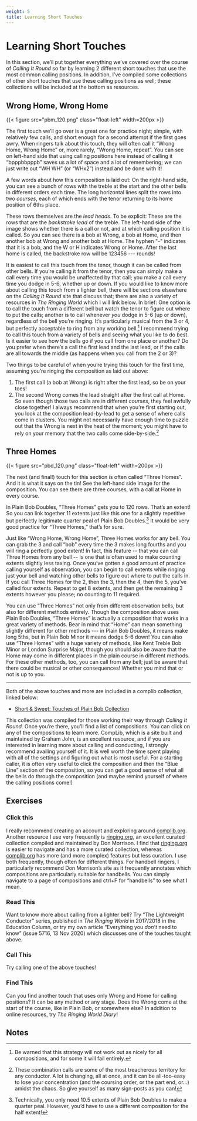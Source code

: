 ```yaml
---
weight: 5
title: Learning Short Touches
---
```


# Learning Short Touches

In this section, we’ll put together everything we’ve covered over the course of _Calling It Round_ so far by learning 2 different short touches that use the most common calling positions. In addition, I’ve compiled some collections of other short touches that use these calling positions as well; these collections will be included at the bottom as resources.


## Wrong Home, Wrong Home

{{< figure src="pbm_120.png" class="float-left" width=200px >}}

The first touch we’ll go over is a great one for practice night; simple, with relatively few calls, and short enough for a second attempt if the first goes awry. When ringers talk about this touch, they will often call it “Wrong Home, Wrong Home” or, more rarely, “Wrong Home, repeat”. You can see on left-hand side that using calling positions here instead of calling it “bpppbbpppb” saves us a lot of space and a lot of remembering; we can just write out “WH WH” (or “WHx2”) instead and be done with it!

A few words about how this composition is laid out: On the right-hand side, you can see a bunch of rows with the treble at the start and the other bells in different orders each time. The long horizontal lines split the rows into two _courses_, each of which ends with the tenor returning to its home position of 6ths place.

These rows themselves are the _lead heads_. To be explicit: These are the rows that are the _backstroke lead_ of the treble. The left-hand side of the image shows whether there is a call or not, and at which calling position it is called. So you can see there is a bob at Wrong, a bob at Home, and then another bob at Wrong and another bob at Home. The hyphen "-" indicates that it is a bob, and the W or H indicates Wrong or Home. After the last home is called, the backstroke row will be 123456 --- rounds!

It is easiest to call this touch from the tenor, though it can be called from other bells. If you’re calling it from the tenor, then you can simply make a call every time you would be unaffected by that call; you make a call every time you dodge in 5-6, whether up or down. If you would like to know more about calling this touch from a lighter bell, there will be sections elsewhere on the _Calling It Round_ site that discuss that; there are also a variety of resources in _The Ringing World_ which I will link below. In brief: One option is to call the touch from a different bell but watch the tenor to figure out where to put the calls; another is to call whenever _you_ dodge in 5-6 (up or down), regardless of the bell you’re ringing. It’s particularly musical from the 3 or 4, but perfectly acceptable to ring from any working bell.[^1] I recommend trying to call this touch from a variety of bells and seeing what you like to do best. Is it easier to see how the bells go if you call from one place or another? Do you prefer when there’s a call the first lead and the last lead, or if the calls are all towards the middle (as happens when you call from the 2 or 3)?

Two things to be careful of when you’re trying this touch for the first time, assuming you’re ringing the composition as laid out above:

1. The first call (a bob at Wrong) is right after the first lead, so be on your toes! 
2. The second Wrong comes the lead straight after the first call at Home. So even though those two calls are in different _courses_, they feel awfully close together! I always recommend that when you’re first starting out, you look at the composition lead-by-lead to get a sense of where calls come in clusters. You might not necessarily have enough time to puzzle out that the Wrong is next in the heat of the moment; you might have to rely on your memory that the two calls come side-by-side.[^2]

## Three Homes

{{< figure src="pbd_120.png" class="float-left" width=200px >}}

The next (and final!) touch for this section is often called “Three Homes”. And it is what it says on the tin! See the left-hand side image for the composition. You can see there are three courses, with a call at Home in every course. 

In Plain Bob Doubles, “Three Homes” gets you to 120 rows. That’s an extent! So you can link together 11 extents just like this one for a slightly repetitive but perfectly legitimate quarter peal of Plain Bob Doubles.[^3] It would be very good practice for “Three Homes,” that’s for sure.

Just like “Wrong Home, Wrong Home”, Three Homes works for any bell. You can grab the 3 and call “bob” every time the 3 makes long fourths and you will ring a perfectly good extent! In fact, this feature -- that you can call Three Homes from any bell -- is one that is often used to make counting extents slightly less taxing. Once you’ve gotten a good amount of practice calling yourself as observation, you can begin to call extents while ringing just your bell and watching other bells to figure out where to put the calls in. If you call Three Homes for the 2, then the 3, then the 4, then the 5, you’ve called four extents. Repeat to get 8 extents, and then get the remaining 3 extents however you please; no counting to 11 required.

You can use “Three Homes” not only from different observation bells, but also for different methods entirely. Though the composition above uses Plain Bob Doubles, “Three Homes” is actually a composition that works in a great variety of methods. Bear in mind that “Home” can mean something slightly different for other methods --- in Plain Bob Doubles, it means make long 5ths, but in Plain Bob Minor it means dodge 5-6 down! You can also use “Three Homes” with a huge variety of methods, like Kent Treble Bob Minor or London Surprise Major, though you should also be aware that the Home may come in different places in the plain course in different methods. For these other methods, too, you can call from any bell; just be aware that there could be musical or other consequences! Whether you mind that or not is up to you. 



---


Both of the above touches and more are included in a complib collection, linked below:

* [Short & Sweet: Touches of Plain Bob Collection](https://complib.org/collection/10903)

This collection was compiled for those working their way through _Calling It Round_. Once you’re there, you’ll find a list of compositions. You can click on any of the compositions to learn more. CompLib, which is a site built and maintained by Graham John, is an excellent resource, and if you are interested in learning more about calling and conducting, I strongly recommend availing yourself of it. It is well worth the time spent playing with all of the settings and figuring out what is most useful. For a starting caller, it is often very useful to click the composition and then the “Blue Line” section of the composition, so you can get a good sense of what all the bells do through the composition (and maybe remind yourself of where the calling positions come!)


## Exercises

### Click this

I really recommend creating an account and exploring around [complib.org](https://complib.org/). Another resource I use very frequently is [ringing.org](https://ringing.org/), an excellent curated collection compiled and maintained by Don Morrison. I find that [ringing.org](https://ringing.org/) is easier to navigate and has a more curated collection, whereas [complib.org](https://complib.org/) has more (and more complex) features but less curation. I use both frequently, though often for different things. For handbell ringers, I particularly recommend Don Morrison’s site as it frequently annotates which compositions are particularly suitable for handbells. You can simply navigate to a page of compositions and ctrl+F for “handbells” to see what I mean.

### Read This

Want to know more about calling from a lighter bell? Try “The Lightweight Conductor” series, published in _The Ringing World_ in 2017/2018 in the Education Column, or try my own article “Everything you _don’t_ need to know” (issue 5716, 13 Nov 2020) which discusses one of the touches taught above.

### Call This

Try calling one of the above touches!

### Find This

Can you find another touch that uses only Wrong and Home for calling positions? It can be any method or any stage. Does the Wrong come at the start of the course, like in Plain Bob, or somewhere else? In addition to online resources, try _The Ringing World Diary_!


<!-- Footnotes themselves at the bottom. -->
## Notes

[^1]:
     Be warned that this strategy will not work out as nicely for all compositions, and for some it will fail entirely.

[^2]:

     These combination calls are some of the most treacherous territory for any conductor. A lot is changing, all at once, and it can be all-too-easy to lose your concentration (and the coursing order, or the part end, or…) amidst the chaos. So give yourself as many sign-posts as you can!

[^3]:
     Technically, you only need 10.5 extents of Plain Bob Doubles to make a quarter peal. However, you’d have to use a different composition for the half extent! 

